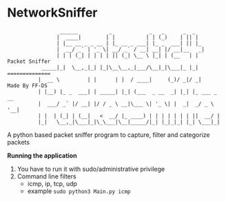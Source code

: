 # NetworkSniffer

                     ______          _            _   _      _  _
                    |  ____|        | |          | | (_)    | || |
                    | |__ __ _ _ __ | |_ __ _ ___| |_ _  ___| || |_
                    |  __/ _` | '_ \| __/ _` / __| __| |/ __|__   _|
                    | | | (_| | | | | || (_| \__ \ |_| | (__   | |             Packet Sniffer
               _____|_|  \__,_|_| |_|\__\__,_|___/\__|_|\___|_ |_|             ==============
              |  __ \         | |      | |  / ____|     (_)/ _|/ _|            Made By FF-DS
              | |__) |_ _  ___| | _____| |_| (___  _ __  _| |_| |_ ___ _ __
              |  ___/ _` |/ __| |/ / _ \ __|\___ \| '_ \| |  _|  _/ _ \ '__|
              | |  | (_| | (__|   <  __/ |_ ____) | | | | | | | ||  __/ |
              |_|   \__,_|\___|_|\_\___|\__|_____/|_| |_|_|_| |_| \___|_|


A python based packet sniffer program to capture, filter and categorize packets

**Running the application**

1. You have to run it with sudo/administrative privilege
2. Command line filters
   - icmp, ip, tcp, udp
   - example `sudo python3 Main.py icmp`
